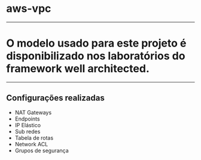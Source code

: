 # aws-vpc
__________

# O modelo usado para este projeto é disponibilizado nos laboratórios do framework well architected.
__________

## Configurações realizadas
- NAT Gateways
- Endpoints
- IP Elástico
- Sub redes
- Tabela de rotas
- Network ACL
- Grupos de segurança
